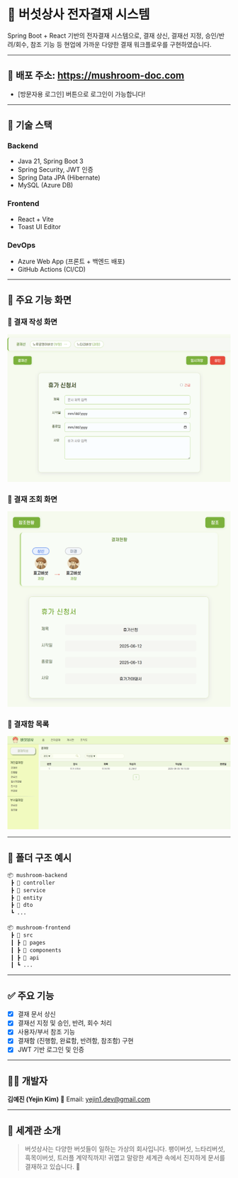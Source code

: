 # 🍄 버섯상사 전자결재 시스템

Spring Boot + React 기반의 전자결재 시스템으로,
결재 상신, 결재선 지정, 승인/반려/회수, 참조 기능 등
현업에 가까운 다양한 결재 워크플로우를 구현하였습니다.

---

## 🔗 배포 주소: https://mushroom-doc.com
* [방문자용 로그인] 버튼으로 로그인이 가능합니다!

---

## 🧩 기술 스택

### Backend

* Java 21, Spring Boot 3
* Spring Security, JWT 인증
* Spring Data JPA (Hibernate)
* MySQL (Azure DB)

### Frontend

* React + Vite
* Toast UI Editor

### DevOps

* Azure Web App (프론트 + 백엔드 배포)
* GitHub Actions (CI/CD)

---

## 📸 주요 기능 화면

### 📄 결재 작성 화면

![결재작성](docs/write.png)

### 📄 결재 조회 화면

![결재작성](docs/read.png)

### 📁 결재함 목록

![결재함](docs/list.png)

---

## 📂 폴더 구조 예시

```bash
📦 mushroom-backend
 ┣ 📂 controller
 ┣ 📂 service
 ┣ 📂 entity
 ┣ 📂 dto
 ┗ ...

📦 mushroom-frontend
 ┣ 📂 src
 ┃ ┣ 📂 pages
 ┃ ┣ 📂 components
 ┃ ┣ 📂 api
 ┃ ┗ ...
```

---

## ✅ 주요 기능

* [x] 결재 문서 상신
* [x] 결재선 지정 및 승인, 반려, 회수 처리
* [x] 사용자/부서 참조 기능
* [x] 결재함 (진행함, 완료함, 반려함, 참조함) 구현
* [x] JWT 기반 로그인 및 인증

---



## 👨‍💻 개발자

**김예진 (Yejin Kim)**
📧 Email: [yejin1.dev@gmail.com](mailto:yejin1.dev@gmail.com)

---

## 🥸 세계관 소개

> 버섯상사는 다양한 버섯들이 일하는 가상의 회사입니다. 팽이버섯, 느타리버섯, 흑목이버섯, 트러플 계약직까지! 귀엽고 말랑한 세계관 속에서 진지하게 문서를 결재하고 있습니다. 🍄


